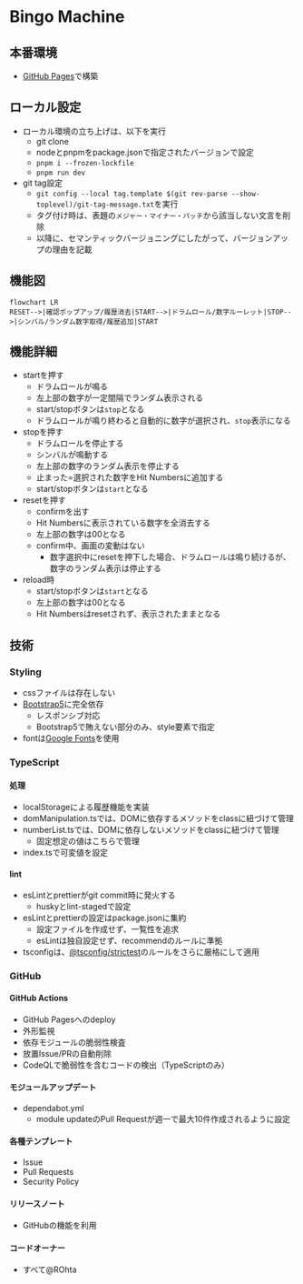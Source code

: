 # Bingo Machine

## 本番環境

- [GitHub Pages](https://rohta.github.io/bingo/)で構築

## ローカル設定

- ローカル環境の立ち上げは、以下を実行
  - git clone
  - nodeとpnpmをpackage.jsonで指定されたバージョンで設定
  - `pnpm i --frozen-lockfile`
  - `pnpm run dev`
- git tag設定
  - `git config --local tag.template $(git rev-parse --show-toplevel)/git-tag-message.txt`を実行
  - タグ付け時は、表題の`メジャー・マイナー・パッチ`から該当しない文言を削除
  - 以降に、セマンティックバージョニングにしたがって、バージョンアップの理由を記載

## 機能図

```mermaid
flowchart LR
RESET-->|確認ポップアップ/履歴消去|START-->|ドラムロール/数字ルーレット|STOP-->|シンバル/ランダム数字取得/履歴追加|START
```

## 機能詳細

- startを押す
  - ドラムロールが鳴る
  - 左上部の数字が一定間隔でランダム表示される
  - start/stopボタンは`stop`となる
  - ドラムロールが鳴り終わると自動的に数字が選択され、`stop`表示になる
- stopを押す
  - ドラムロールを停止する
  - シンバルが鳴動する
  - 左上部の数字のランダム表示を停止する
  - 止まった=選択された数字をHit Numbersに追加する
  - start/stopボタンは`start`となる
- resetを押す
  - confirmを出す
  - Hit Numbersに表示されている数字を全消去する
  - 左上部の数字は00となる
  - confirm中、画面の変動はない
    - 数字選択中にresetを押下した場合、ドラムロールは鳴り続けるが、数字のランダム表示は停止する
- reload時
  - start/stopボタンは`start`となる
  - 左上部の数字は00となる
  - Hit Numbersはresetされず、表示されたままとなる

## 技術

### Styling

- cssファイルは存在しない
- [Bootstrap5](https://getbootstrap.jp)に完全依存
  - レスポンシブ対応
  - Bootstrap5で賄えない部分のみ、style要素で指定
- fontは[Google Fonts](https://fonts.google.com)を使用

### TypeScript

#### 処理

- localStorageによる履歴機能を実装
- domManipulation.tsでは、DOMに依存するメソッドをclassに紐づけて管理
- numberList.tsでは、DOMに依存しないメソッドをclassに紐づけて管理
  - 固定想定の値はこちらで管理
- index.tsで可変値を設定

#### lint

- esLintとprettierがgit commit時に発火する
  - huskyとlint-stagedで設定
- esLintとprettierの設定はpackage.jsonに集約
  - 設定ファイルを作成せず、一覧性を追求
  - esLintは独自設定せず、recommendのルールに準拠
- tsconfigは、[@tsconfig/strictest](https://github.com/tsconfig/bases/blob/main/bases/strictest.json)のルールをさらに厳格にして適用

### GitHub

#### GitHub Actions

- GitHub Pagesへのdeploy
- 外形監視
- 依存モジュールの脆弱性検査
- 放置Issue/PRの自動削除
- CodeQLで脆弱性を含むコードの検出（TypeScriptのみ）

#### モジュールアップデート

- dependabot.yml
  - module updateのPull Requestが週一で最大10件作成されるように設定

#### 各種テンプレート

- Issue
- Pull Requests
- Security Policy

#### リリースノート

- GitHubの機能を利用

#### コードオーナー

- すべて@ROhta
